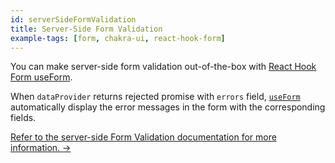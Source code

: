 ```yaml
---
id: serverSideFormValidation
title: Server-Side Form Validation
example-tags: [form, chakra-ui, react-hook-form]
---
```


You can make server-side form validation out-of-the-box with [React Hook Form useForm][react-hook-form-use-form].

When `dataProvider` returns rejected promise with `errors` field, [`useForm`][react-hook-form-use-form] automatically display the error messages in the form with the corresponding fields.

[Refer to the server-side Form Validation documentation for more information. →](/docs/advanced-tutorials/forms/server-side-form-validation/)

<CodeSandboxExample path="server-side-form-validation-chakra-ui" />

[react-hook-form-use-form]: /docs/packages/documentation/react-hook-form/useForm/
